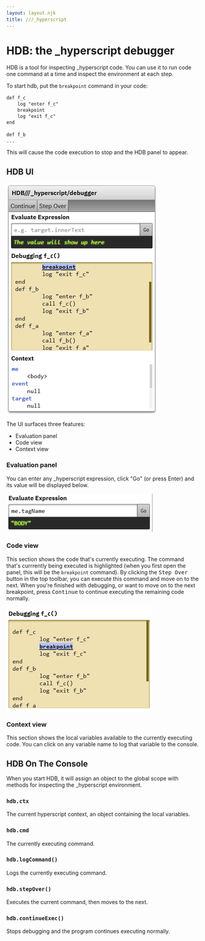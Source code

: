 ```yaml
---
layout: layout.njk
title: ///_hyperscript
---
```


# HDB: the _hyperscript debugger

HDB is a tool for inspecting _hyperscript code. You can use it to run code one command at a time and inspect the environment at each step.

To start hdb, put the `breakpoint` command in your code:

```hyperscript
def f_c
	log "enter f_c"
	breakpoint
	log "exit f_c"
end

def f_b
...
```

This will cause the code execution to stop and the HDB panel to appear.

## HDB UI

![The HDB UI appears as a floating window.](img/hdb.png)

The UI surfaces three features:

* Evaluation panel
* Code view
* Context view

### Evaluation panel

You can enter any _hyperscript expression, click "Go" (or press Enter) and its value will be displayed below.

![When we write me.tagName in the eval panel, the output is "BODY".](img/hdb-eval.png)

### Code view

This section shows the code that's currently executing. The command that's currrently being executed is highlighted (when you first open the panel, this will be the `breakpoint` command). By clicking the <kbd>Step Over</kbd> button in the top toolbar, you can execute this command and move on to the next. When you're finished with debugging, or want to move on to the next breakpoint, press <kbd>Continue</kbd> to continue executing the remaining code normally.

!["Debugging f_c()" -- we see the code for f_c, with f_b and f_a below](img/hdb-code.png)

### Context view

This section shows the local variables available to the currently executing code. You can click on any variable name to log that variable to the console.

## HDB On The Console

When you start HDB, it will assign an object to the global scope with methods for inspecting the _hyperscript environment.

### `hdb.ctx`

The current hyperscript context, an object containing the local variables.

### `hdb.cmd`

The currently executing command.

### `hdb.logCommand()`

Logs the currently executing command.

### `hdb.stepOver()`

Executes the current command, then moves to the next.

### `hdb.continueExec()`

Stops debugging and the program continues executing normally.
